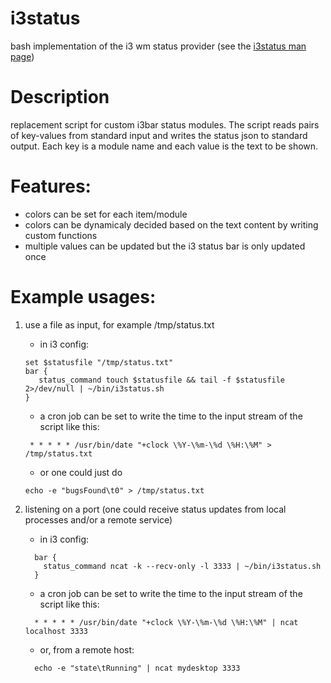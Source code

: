 # i3status
bash implementation of the i3 wm status provider (see the [i3status man page](https://i3wm.org/i3status/manpage.html))

# Description
replacement script for custom i3bar status modules. The script reads pairs of key-values from
standard input and writes the status json to standard output. Each key is a module name and each value is
the text to be shown.

# Features:
- colors can be set for each item/module
- colors can be dynamicaly decided based on the text content by writing custom functions
- multiple values can be updated but the i3 status bar is only updated once

# Example usages:
1) use a file as input, for example /tmp/status.txt
   - in i3 config:

    ```
    set $statusfile "/tmp/status.txt"
    bar {
       status_command touch $statusfile && tail -f $statusfile 2>/dev/null | ~/bin/i3status.sh
    }
    ```
   - a cron job can be set to write the time to the input stream of the script like this:
   
    ```
     * * * * * /usr/bin/date "+clock \%Y-\%m-\%d \%H:\%M" > /tmp/status.txt
    ```
   - or one could just do
   
   ```
   echo -e "bugsFound\t0" > /tmp/status.txt
   ```

2) listening on a port (one could receive status updates from local processes and/or a remote service)
   - in i3 config:
   
   ```
     bar {
       status_command ncat -k --recv-only -l 3333 | ~/bin/i3status.sh
     }
   ```
   - a cron job can be set to write the time to the input stream of the script like this:
   
   ```
     * * * * * /usr/bin/date "+clock \%Y-\%m-\%d \%H:\%M" | ncat localhost 3333
   ```
   - or, from a remote host:
   
   ```
     echo -e "state\tRunning" | ncat mydesktop 3333
   ```
 
